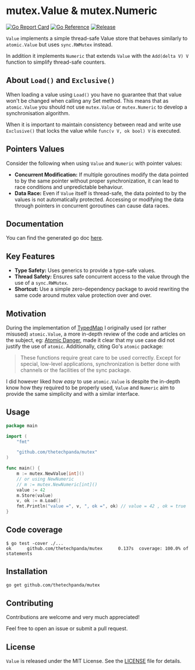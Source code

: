 # mutex.Value & mutex.Numeric

[![Go Report Card](https://goreportcard.com/badge/github.com/thetechpanda/mutex)](https://goreportcard.com/report/github.com/thetechpanda/mutex)
[![Go Reference](https://pkg.go.dev/badge/github.com/thetechpanda/mutex.svg)](https://pkg.go.dev/github.com/thetechpanda/mutex)
[![Release](https://img.shields.io/github/release/thetechpanda/mutex.svg?style=flat-square)](https://github.com/thetechpanda/mutex/releases)

`Value` implements a simple thread-safe Value store that behaves similarly to `atomic.Value` but uses `sync.RWMutex` instead.

In addition it implements `Numeric` that extends `Value` with the `Add(delta V) V` function to simplify thread-safe counters.

## About `Load()` and `Exclusive()`

When loading a value using `Load()` you have no guarantee that that value won't be changed when calling any Set method. This means that as `atomic.Value` you should not use `mutex.Value` or `mutex.Numeric` to develop a synchronisation algorithm.

When it is important to maintain consistency between read and write use `Exclusive()` that locks the value while `func(v V, ok bool) V` is executed.

## Pointers Values

Consider the following when using `Value` and `Numeric` with pointer values:

* **Concurrent Modification:** If multiple goroutines modify the data pointed to by the same pointer without proper synchronization, it can lead to race conditions and unpredictable behaviour.
* **Data Race:** Even if `Value` itself is thread-safe, the data pointed to by the values is not automatically protected. Accessing or modifying the data through pointers in concurrent goroutines can cause data races.

## Documentation

You can find the generated go doc [here](godoc.txt).

## Key Features

* **Type Safety:** Uses generics to provide a type-safe values.
* **Thread Safety:** Ensures safe concurrent access to the value through the use of a `sync.RWMutex`.
* **Shortcut:** Use a simple zero-dependency package to avoid rewriting the same code around mutex value protection over and over.

## Motivation

During the implementation of [TypedMap](https://github.com/thetechpanda/typedmap) I originally used (or rather misused) `atomic.Value`, a more in-depth review of the code and articles on the subject, eg: [Atomic Danger](https://abseil.io/docs/cpp/atomic_danger), made it clear that my use case did not justify the use of `atomic`. Additionally, citing Go's `atomic` package:

> These functions require great care to be used correctly. Except for special, low-level applications, synchronization is better done with channels or the facilities of the sync package. 

I did however liked how *easy* to use `atomic.Value` is despite the in-depth know how they required to be properly used, `Value` and `Numeric` aim to provide the same simplicity and with a similar interface.

## Usage

```go
package main

import (
	"fmt"

	"github.com/thetechpanda/mutex"
)

func main() {
	m := mutex.NewValue[int]()
	// or using NewNumeric
	// m := mutex.NewNumeric[int]()
	value := 42
	m.Store(value)
	v, ok := m.Load()
	fmt.Println("value =", v, ", ok =", ok) // value = 42 , ok = true
}
```

## Code coverage

```
$ go test -cover ./...
ok      github.com/thetechpanda/mutex      0.137s  coverage: 100.0% of statements
```

## Installation

```bash
go get github.com/thetechpanda/mutex
```

## Contributing

Contributions are welcome and very much appreciated! 

Feel free to open an issue or submit a pull request.

## License

`Value` is released under the MIT License. See the [LICENSE](LICENSE) file for details.
